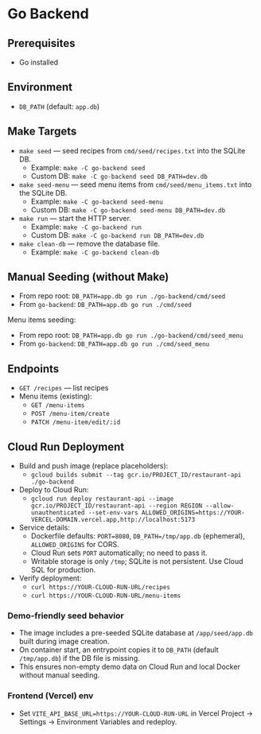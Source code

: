 # Go Backend

## Prerequisites
- Go installed

## Environment
- `DB_PATH` (default: `app.db`)

## Make Targets
- `make seed` — seed recipes from `cmd/seed/recipes.txt` into the SQLite DB.
  - Example: `make -C go-backend seed`
  - Custom DB: `make -C go-backend seed DB_PATH=dev.db`
- `make seed-menu` — seed menu items from `cmd/seed/menu_items.txt` into the SQLite DB.
  - Example: `make -C go-backend seed-menu`
  - Custom DB: `make -C go-backend seed-menu DB_PATH=dev.db`
- `make run` — start the HTTP server.
  - Example: `make -C go-backend run`
  - Custom DB: `make -C go-backend run DB_PATH=dev.db`
- `make clean-db` — remove the database file.
  - Example: `make -C go-backend clean-db`

## Manual Seeding (without Make)
- From repo root: `DB_PATH=app.db go run ./go-backend/cmd/seed`
- From `go-backend`: `DB_PATH=app.db go run ./cmd/seed`

Menu items seeding:
- From repo root: `DB_PATH=app.db go run ./go-backend/cmd/seed_menu`
- From `go-backend`: `DB_PATH=app.db go run ./cmd/seed_menu`

## Endpoints
- `GET /recipes` — list recipes
- Menu items (existing):
  - `GET /menu-items`
  - `POST /menu-item/create`
  - `PATCH /menu-item/edit/:id`

## Cloud Run Deployment
- Build and push image (replace placeholders):
  - `gcloud builds submit --tag gcr.io/PROJECT_ID/restaurant-api ./go-backend`
- Deploy to Cloud Run:
  - `gcloud run deploy restaurant-api --image gcr.io/PROJECT_ID/restaurant-api --region REGION --allow-unauthenticated --set-env-vars ALLOWED_ORIGINS=https://YOUR-VERCEL-DOMAIN.vercel.app,http://localhost:5173`
- Service details:
  - Dockerfile defaults: `PORT=8080`, `DB_PATH=/tmp/app.db` (ephemeral), `ALLOWED_ORIGINS` for CORS.
  - Cloud Run sets `PORT` automatically; no need to pass it.
  - Writable storage is only `/tmp`; SQLite is not persistent. Use Cloud SQL for production.
- Verify deployment:
  - `curl https://YOUR-CLOUD-RUN-URL/recipes`
  - `curl https://YOUR-CLOUD-RUN-URL/menu-items`

### Demo-friendly seed behavior
- The image includes a pre-seeded SQLite database at `/app/seed/app.db` built during image creation.
- On container start, an entrypoint copies it to `DB_PATH` (default `/tmp/app.db`) if the DB file is missing.
- This ensures non-empty demo data on Cloud Run and local Docker without manual seeding.

### Frontend (Vercel) env
- Set `VITE_API_BASE_URL=https://YOUR-CLOUD-RUN-URL` in Vercel Project → Settings → Environment Variables and redeploy.
